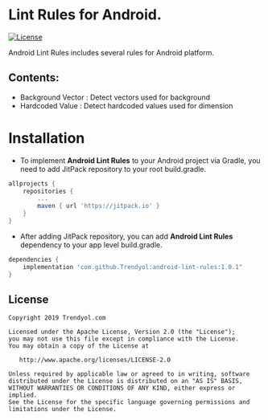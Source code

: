 
Lint Rules for Android.
==========

[![License](https://img.shields.io/badge/License-Apache%202.0-blue.svg)](https://opensource.org/licenses/Apache-2.0)

Android Lint Rules includes several rules for Android platform.

## Contents: ##
* Background Vector : Detect vectors used for background
* Hardcoded Value : Detect hardcoded values used for dimension

# Installation
 - To implement **Android Lint Rules** to your Android project via Gradle, you need to add JitPack repository to your root build.gradle.
```gradle
allprojects {
    repositories {
        ...
        maven { url 'https://jitpack.io' }
    }
}
```
 - After adding JitPack repository, you can add **Android Lint Rules** dependency to your app level build.gradle.
```gradle
dependencies {
    implementation 'com.github.Trendyol:android-lint-rules:1.0.1"
}
```

License
--------
    Copyright 2019 Trendyol.com

    Licensed under the Apache License, Version 2.0 (the "License");
    you may not use this file except in compliance with the License.
    You may obtain a copy of the License at

       http://www.apache.org/licenses/LICENSE-2.0

    Unless required by applicable law or agreed to in writing, software
    distributed under the License is distributed on an "AS IS" BASIS,
    WITHOUT WARRANTIES OR CONDITIONS OF ANY KIND, either express or implied.
    See the License for the specific language governing permissions and
    limitations under the License.
